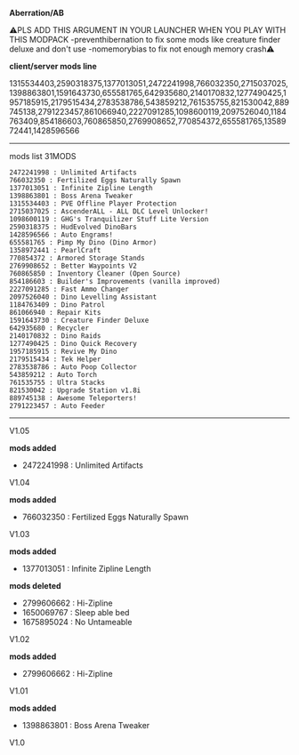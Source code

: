 **Aberration/AB**

⚠️PLS ADD THIS ARGUMENT IN YOUR LAUNCHER WHEN YOU PLAY WITH THIS MODPACK -preventhibernation to fix some mods like creature finder deluxe and don't use -nomemorybias to fix not enough memory crash⚠️

**client/server mods line**

1315534403,2590318375,1377013051,2472241998,766032350,2715037025,1398863801,1591643730,655581765,642935680,2140170832,1277490425,1957185915,2179515434,2783538786,543859212,761535755,821530042,889745138,2791223457,861066940,2227091285,1098600119,2097526040,1184763409,854186603,760865850,2769908652,770854372,655581765,1358972441,1428596566

--------------------------------------------------------------------------------------------------

mods list 31MODS

    2472241998 : Unlimited Artifacts
    766032350 : Fertilized Eggs Naturally Spawn
    1377013051 : Infinite Zipline Length
    1398863801 : Boss Arena Tweaker
    1315534403 : PVE Offline Player Protection
    2715037025 : AscenderALL - ALL DLC Level Unlocker!
    1098600119 : GHG's Tranquilizer Stuff Lite Version
    2590318375 : HudEvolved DinoBars
    1428596566 : Auto Engrams!
    655581765 : Pimp My Dino (Dino Armor)
    1358972441 : PearlCraft
    770854372 : Armored Storage Stands
    2769908652 : Better Waypoints V2
    760865850 : Inventory Cleaner (Open Source)
    854186603 : Builder's Improvements (vanilla improved)
    2227091285 : Fast Ammo Changer
    2097526040 : Dino Levelling Assistant
    1184763409 : Dino Patrol
    861066940 : Repair Kits
    1591643730 : Creature Finder Deluxe
    642935680 : Recycler
    2140170832 : Dino Raids
    1277490425 : Dino Quick Recovery
    1957185915 : Revive My Dino
    2179515434 : Tek Helper
    2783538786 : Auto Poop Collector
    543859212 : Auto Torch
    761535755 : Ultra Stacks
    821530042 : Upgrade Station v1.8i
    889745138 : Awesome Teleporters!
    2791223457 : Auto Feeder

--------------------------------------------------------------------------------------------------

V1.05

**mods added**

* 2472241998 : Unlimited Artifacts

V1.04

**mods added**

* 766032350 : Fertilized Eggs Naturally Spawn

V1.03

**mods added**

* 1377013051 : Infinite Zipline Length

**mods deleted**

* 2799606662 : Hi-Zipline
* 1650069767 : Sleep able bed
* 1675895024 : No Untameable

V1.02

**mods added**

* 2799606662 : Hi-Zipline

V1.01

**mods added**

 * 1398863801 : Boss Arena Tweaker

V1.0
